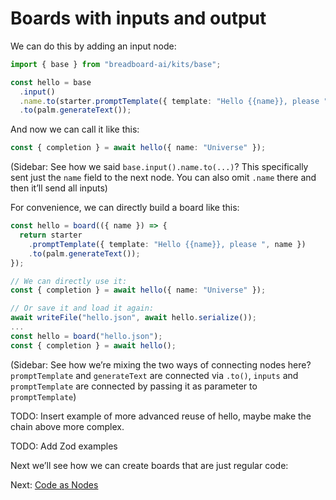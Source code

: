 # Boards with inputs and output

We can do this by adding an input node:

```ts
import { base } from "breadboard-ai/kits/base";

const hello = base
  .input()
  .name.to(starter.promptTemplate({ template: "Hello {{name}}, please " }))
  .to(palm.generateText());
```

And now we can call it like this:

```ts
const { completion } = await hello({ name: "Universe" });
```

(Sidebar: See how we said `base.input().name.to(...)`? This specifically sent
just the `name` field to the next node. You can also omit `.name` there and then
it’ll send all inputs)

For convenience, we can directly build a board like this:

```ts
const hello = board(({ name }) => {
  return starter
    .promptTemplate({ template: "Hello {{name}}, please ", name })
    .to(palm.generateText());
});

// We can directly use it:
const { completion } = await hello({ name: "Universe" });

// Or save it and load it again:
await writeFile("hello.json", await hello.serialize());
...
const hello = board("hello.json");
const { completion } = await hello();
```

(Sidebar: See how we’re mixing the two ways of connecting nodes here?
`promptTemplate` and `generateText` are connected via `.to()`, `inputs` and
`promptTemplate` are connected by passing it as parameter to `promptTemplate`)

TODO: Insert example of more advanced reuse of hello, maybe make the chain above
more complex.

TODO: Add Zod examples

Next we’ll see how we can create boards that are just regular code:

Next: [Code as Nodes](4-code-as-nodes.md)
